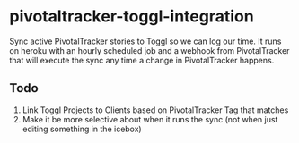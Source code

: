 pivotaltracker-toggl-integration
================================

Sync active PivotalTracker stories to Toggl so we can log our time.  It runs on heroku with an hourly scheduled job and a webhook from PivotalTracker that will execute the sync any time a change in PivotalTracker happens.

Todo
----

1. Link Toggl Projects to Clients based on PivotalTracker Tag that matches 
1. Make it be more selective about when it runs the sync (not when just editing something in the icebox)
